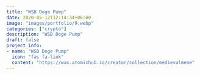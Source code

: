 ```yaml
---
title: "WSB Doge Pump"
date: 2020-05-12T12:14:34+06:00
image: "images/portfolio/9.webp"
categories: ["crypto"]
description: "WSB Doge Pump"
draft: false
project_info:
- name: "WSB Doge Pump"
  icon: "fas fa-link"
  content: "https://wax.atomichub.io/creator/collection/medievalmeme"
---
```

